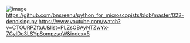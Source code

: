 ![image](https://github.com/KeerthanaG23/Image-And-Video-Processing-Ref/assets/116378322/82e7ae3c-747a-4789-88dd-c1d75c4db5c1)
https://github.com/bnsreenu/python_for_microscopists/blob/master/022-denoising.py
https://www.youtube.com/watch?v=CTOURPZftuU&list=PLZsOBAyNTZwYx-7GylDo3LSYpSompzsqW&index=5
